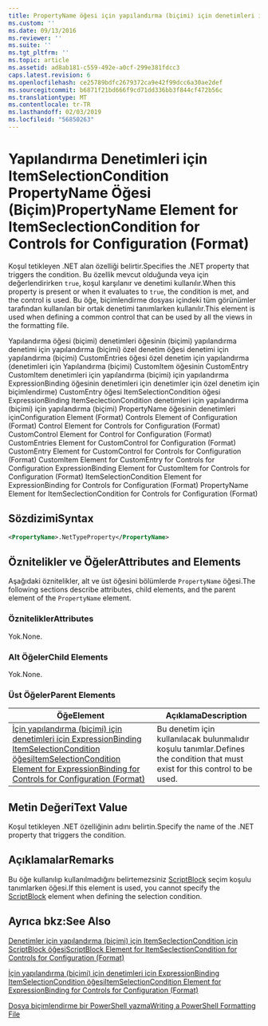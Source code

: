 ```yaml
---
title: PropertyName öğesi için yapılandırma (biçimi) için denetimleri için ItemSeclectionCondition | Microsoft Docs
ms.custom: ''
ms.date: 09/13/2016
ms.reviewer: ''
ms.suite: ''
ms.tgt_pltfrm: ''
ms.topic: article
ms.assetid: ad8ab181-c559-492e-a0cf-299e381fdcc3
caps.latest.revision: 6
ms.openlocfilehash: ce25789bdfc2679372ca9e42f99dcc6a30ae2def
ms.sourcegitcommit: b6871f21bd666f9cd71dd336bb3f844cf472b56c
ms.translationtype: MT
ms.contentlocale: tr-TR
ms.lasthandoff: 02/03/2019
ms.locfileid: "56850263"
---
```

# <a name="propertyname-element-for-itemseclectioncondition-for-controls-for-configuration-format"></a><span data-ttu-id="bbaac-102">Yapılandırma Denetimleri için ItemSelectionCondition PropertyName Öğesi (Biçim)</span><span class="sxs-lookup"><span data-stu-id="bbaac-102">PropertyName Element for ItemSeclectionCondition for Controls for Configuration (Format)</span></span>

<span data-ttu-id="bbaac-103">Koşul tetikleyen .NET alan özelliği belirtir.</span><span class="sxs-lookup"><span data-stu-id="bbaac-103">Specifies the .NET property that triggers the condition.</span></span> <span data-ttu-id="bbaac-104">Bu özellik mevcut olduğunda veya için değerlendirirken `true`, koşul karşılanır ve denetimi kullanılır.</span><span class="sxs-lookup"><span data-stu-id="bbaac-104">When this property is present or when it evaluates to `true`, the condition is met, and the control is used.</span></span> <span data-ttu-id="bbaac-105">Bu öğe, biçimlendirme dosyası içindeki tüm görünümler tarafından kullanılan bir ortak denetimi tanımlarken kullanılır.</span><span class="sxs-lookup"><span data-stu-id="bbaac-105">This element is used when defining a common control that can be used by all the views in the formatting file.</span></span>

<span data-ttu-id="bbaac-106">Yapılandırma öğesi (biçimi) denetimleri öğesinin (biçimi) yapılandırma denetimi için yapılandırma (biçimi) özel denetim öğesi denetimi için yapılandırma (biçimi) CustomEntries öğesi özel denetim için yapılandırma (denetimleri için Yapılandırma (biçimi) CustomItem öğesinin CustomEntry CustomItem denetimleri için yapılandırma (biçimi) için yapılandırma ExpressionBinding öğesinin denetimleri için denetimler için özel denetim için biçimlendirme) CustomEntry öğesi ItemSelectionCondition öğesi ExpressionBinding ItemSeclectionCondition denetimleri için yapılandırma (biçimi) için yapılandırma (biçimi) PropertyName öğesinin denetimleri için</span><span class="sxs-lookup"><span data-stu-id="bbaac-106">Configuration Element (Format) Controls Element of Configuration (Format) Control Element for Controls for Configuration (Format) CustomControl Element for Control for Configuration (Format) CustomEntries Element for CustomControl for Configuration (Format) CustomEntry Element for CustomControl for Controls for Configuration (Format) CustomItem Element for CustomEntry for Controls for Configuration ExpressionBinding Element for CustomItem for Controls for Configuration (Format) ItemSelectionCondition Element for ExpressionBinding for Controls for Configuration (Format) PropertyName Element for ItemSeclectionCondition for Controls for Configuration (Format)</span></span>

## <a name="syntax"></a><span data-ttu-id="bbaac-107">Sözdizimi</span><span class="sxs-lookup"><span data-stu-id="bbaac-107">Syntax</span></span>

```xml
<PropertyName>.NetTypeProperty</PropertyName>
```

## <a name="attributes-and-elements"></a><span data-ttu-id="bbaac-108">Öznitelikler ve Öğeler</span><span class="sxs-lookup"><span data-stu-id="bbaac-108">Attributes and Elements</span></span>

<span data-ttu-id="bbaac-109">Aşağıdaki öznitelikler, alt ve üst öğesini bölümlerde `PropertyName` öğesi.</span><span class="sxs-lookup"><span data-stu-id="bbaac-109">The following sections describe attributes, child elements, and the parent element of the `PropertyName` element.</span></span>

### <a name="attributes"></a><span data-ttu-id="bbaac-110">Öznitelikler</span><span class="sxs-lookup"><span data-stu-id="bbaac-110">Attributes</span></span>

<span data-ttu-id="bbaac-111">Yok.</span><span class="sxs-lookup"><span data-stu-id="bbaac-111">None.</span></span>

### <a name="child-elements"></a><span data-ttu-id="bbaac-112">Alt Öğeler</span><span class="sxs-lookup"><span data-stu-id="bbaac-112">Child Elements</span></span>

<span data-ttu-id="bbaac-113">Yok.</span><span class="sxs-lookup"><span data-stu-id="bbaac-113">None.</span></span>

### <a name="parent-elements"></a><span data-ttu-id="bbaac-114">Üst Öğeler</span><span class="sxs-lookup"><span data-stu-id="bbaac-114">Parent Elements</span></span>

|<span data-ttu-id="bbaac-115">Öğe</span><span class="sxs-lookup"><span data-stu-id="bbaac-115">Element</span></span>|<span data-ttu-id="bbaac-116">Açıklama</span><span class="sxs-lookup"><span data-stu-id="bbaac-116">Description</span></span>|
|-------------|-----------------|
|[<span data-ttu-id="bbaac-117">İçin yapılandırma (biçimi) için denetimleri için ExpressionBinding ItemSelectionCondition öğesi</span><span class="sxs-lookup"><span data-stu-id="bbaac-117">ItemSelectionCondition Element for ExpressionBinding for Controls for Configuration (Format)</span></span>](./itemselectioncondition-element-for-expressionbinding-for-controls-for-configuration-format.md)|<span data-ttu-id="bbaac-118">Bu denetim için kullanılacak bulunmalıdır koşulu tanımlar.</span><span class="sxs-lookup"><span data-stu-id="bbaac-118">Defines the condition that must exist for this control to be used.</span></span>|

## <a name="text-value"></a><span data-ttu-id="bbaac-119">Metin Değeri</span><span class="sxs-lookup"><span data-stu-id="bbaac-119">Text Value</span></span>

<span data-ttu-id="bbaac-120">Koşul tetikleyen .NET özelliğinin adını belirtin.</span><span class="sxs-lookup"><span data-stu-id="bbaac-120">Specify the name of the .NET property that triggers the condition.</span></span>

## <a name="remarks"></a><span data-ttu-id="bbaac-121">Açıklamalar</span><span class="sxs-lookup"><span data-stu-id="bbaac-121">Remarks</span></span>

<span data-ttu-id="bbaac-122">Bu öğe kullanılıp kullanılmadığını belirtemezsiniz [ScriptBlock](./scriptblock-element-for-itemseclectioncondition-for-controls-for-configuration-format.md) seçim koşulu tanımlarken öğesi.</span><span class="sxs-lookup"><span data-stu-id="bbaac-122">If this element is used, you cannot specify the [ScriptBlock](./scriptblock-element-for-itemseclectioncondition-for-controls-for-configuration-format.md) element when defining the selection condition.</span></span>

## <a name="see-also"></a><span data-ttu-id="bbaac-123">Ayrıca bkz:</span><span class="sxs-lookup"><span data-stu-id="bbaac-123">See Also</span></span>

[<span data-ttu-id="bbaac-124">Denetimler için yapılandırma (biçimi) için ItemSeclectionCondition için ScriptBlock öğesi</span><span class="sxs-lookup"><span data-stu-id="bbaac-124">ScriptBlock Element for ItemSeclectionCondition for Controls for Configuration (Format)</span></span>](./scriptblock-element-for-itemseclectioncondition-for-controls-for-configuration-format.md)

[<span data-ttu-id="bbaac-125">İçin yapılandırma (biçimi) için denetimleri için ExpressionBinding ItemSelectionCondition öğesi</span><span class="sxs-lookup"><span data-stu-id="bbaac-125">ItemSelectionCondition Element for ExpressionBinding for Controls for Configuration (Format)</span></span>](./itemselectioncondition-element-for-expressionbinding-for-controls-for-configuration-format.md)

[<span data-ttu-id="bbaac-126">Dosya biçimlendirme bir PowerShell yazma</span><span class="sxs-lookup"><span data-stu-id="bbaac-126">Writing a PowerShell Formatting File</span></span>](./writing-a-powershell-formatting-file.md)
